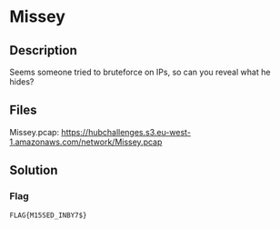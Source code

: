# Missey

## Description
Seems someone tried to bruteforce on IPs, so can you reveal what he hides?

## Files
Missey.pcap: https://hubchallenges.s3.eu-west-1.amazonaws.com/network/Missey.pcap

## Solution

### Flag
```
FLAG{M15SED_INBY7$}
```